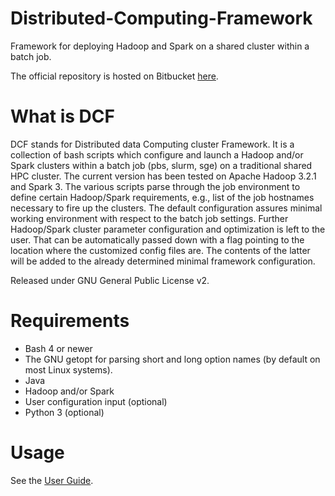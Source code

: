 # Distributed-Computing-Framework
Framework for deploying Hadoop and Spark on a shared cluster within a batch job.

The official repository is hosted on Bitbucket [here](https://bitbucket.org/avapirev/distributed-computing-framework/src/master/).

What is DCF
===========

DCF stands for Distributed data Computing cluster Framework. It is a collection of bash scripts which configure and launch a Hadoop and/or Spark clusters within a batch job (pbs, slurm, sge) on a traditional shared HPC cluster. The current version has been tested on Apache Hadoop 3.2.1 and Spark 3. The various scripts parse through the job environment to define certain Hadoop/Spark requirements, e.g., list of the job hostnames necessary to fire up the clusters. The default configuration assures minimal working environment with respect to the batch job settings. Further Hadoop/Spark cluster parameter configuration and optimization is left to the user. That can be automatically passed down with a flag pointing to the location where the customized config files are. The contents of the latter will be added to the already determined minimal framework configuration.

Released under GNU General Public License v2.

Requirements
============

* Bash 4 or newer
* The GNU getopt for parsing short and long option names (by default on most Linux systems).
* Java
* Hadoop and/or Spark
* User configuration input (optional)
* Python 3 (optional)

Usage
=====

See the [User Guide](https://bitbucket.org/avapirev/distributed-computing-framework/src/master/USERGUIDE.md).
